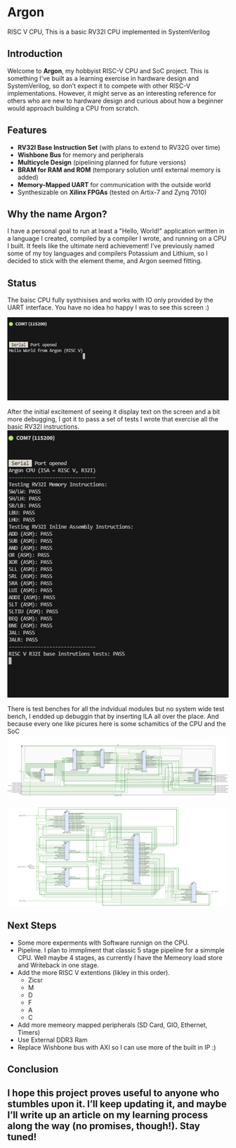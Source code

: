 
# Argon
RISC V CPU, This is a basic RV32I CPU implemented in SystemVerilog

## Introduction

Welcome to **Argon**, my hobbyist RISC-V CPU and SoC project. This is something I've built as a learning exercise in hardware design and SystemVerilog, so don’t expect it to compete with other RISC-V implementations. However, it might serve as an interesting reference for others who are new to hardware design and curious about how a beginner would approach building a CPU from scratch.

## Features

- **RV32I Base Instruction Set** (with plans to extend to RV32G over time)
- **Wishbone Bus** for memory and peripherals
- **Multicycle Design** (pipelining planned for future versions)
- **BRAM for RAM and ROM** (temporary solution until external memory is added)
- **Memory-Mapped UART** for communication with the outside world
- Synthesizable on **Xilinx FPGAs** (tested on Artix-7 and Zynq 7010)

## Why the name Argon?

I have a personal goal to run at least a "Hello, World!" application written in a language I created, compiled by a compiler I wrote, and running on a CPU I built. It feels like the ultimate nerd achievement! I’ve previously named some of my toy languages and compilers Potassium and Lithium, so I decided to stick with the element theme, and Argon seemed fitting.


## Status
The baisc CPU fully systhisises and works with IO only provided by the UART interface. You have no idea ho happy I was to see this screen :)

![image ScreenShot](./Docs/Images/working.jpg)

After the initial excitement of seeing it display text on the screen and a bit more debugging, I got it to pass a set of tests I wrote that exercise all the basic RV32I instructions.
![image ScreenShot](./Docs/Images/pass_tests.jpg)

There is test benches for all the indvidual modules but no system wide test bench, I endded up debuggin that by inserting ILA all over the place. 
And because every one like picures here is some schamitics of the CPU and the SoC 
![image CPU](./Docs/Images/CPU.jpg)

![image SoC](./Docs/Images/SOC.jpg)

## Next Steps
- Some more experments with Software runnign on the CPU. 
- Pipeline. I plan to immplment that classic 5 stage pipeline for a simmple CPU. Well maybe 4 stages, as currently I have the Memeory load store and Writeback in one stage. 
- Add the more RISC V extentions (likley in this order). 
    - Zicsr
    - M
    - D
    - F 
    - A 
    - C 
- Add more memeory mapped peripherals (SD Card, GIO, Ethernet, Timers) 
- Use External DDR3 Ram
- Replace Wishbone bus with AXI so I can use more of the built in IP :) 



## Conclusion
I hope this project proves useful to anyone who stumbles upon it. I’ll keep updating it, and maybe I’ll write up an article on my learning process along the way (no promises, though!). Stay tuned!
---
